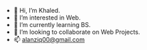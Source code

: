 - 👋 Hi, I’m Khaled.
- 👀 I’m interested in Web.
- 🌱 I’m currently learning BS.
- 💞️ I’m looking to collaborate on Web Projects.
- 📫 alanziq00@gmail.com

<!---
khaled-m1/khaled-m1 is a ✨ special ✨ repository because its `README.md` (this file) appears on your GitHub profile.
You can click the Preview link to take a look at your changes.
--->
